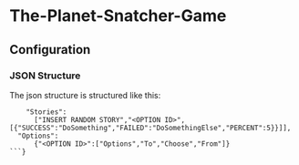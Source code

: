 # The-Planet-Snatcher-Game
## Configuration
### JSON Structure

The json structure is structured like this:

```{
    "Stories":
      ["INSERT RANDOM STORY","<OPTION ID>",[{"SUCCESS":"DoSomething","FAILED":"DoSomethingElse","PERCENT":5}}]],
  "Options":
      {"<OPTION ID>":["Options","To","Choose","From"]}
```}     
